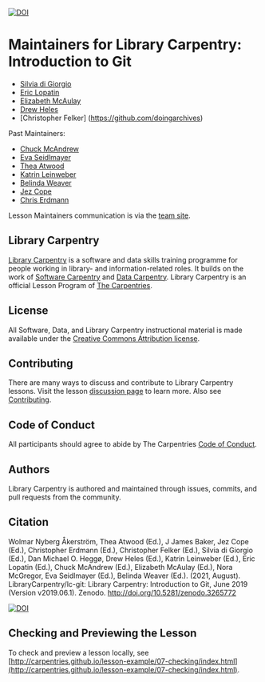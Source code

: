 [![DOI](https://zenodo.org/badge/DOI/10.5281/zenodo.3265772.svg)](https://doi.org/10.5281/zenodo.3265772)  

# Maintainers for Library Carpentry: Introduction to Git

- [Silvia di Giorgio](https://twitter.com/digiorgiosilvia)
- [Eric Lopatin](https://github.com/elopatin-uc3)
- [Elizabeth McAulay](https://github.com/emcaulay)
- [Drew Heles](https://github.com/dheles)
- [Christopher Felker] (https://github.com/doingarchives)

Past Maintainers: 

- [Chuck McAndrew](https://github.com/dcmcand)
- [Eva Seidlmayer](https://github.com/EvaSeidlmayer)
- [Thea Atwood](https://github.com/tpatwood)
- [Katrin Leinweber](https://github.com/katrinleinweber)
- [Belinda Weaver](https://github.com/weaverbel)
- [Jez Cope](https://github.com/jezcope)
- [Chris Erdmann](https://github.com/libcce)

Lesson Maintainers communication is via the [team site](https://github.com/orgs/LibraryCarpentry/teams/lc-git-maintainers).

## Library Carpentry

[Library Carpentry](https://librarycarpentry.org) is a software and data skills training programme for people working in library- and information-related roles. It builds on the work of [Software Carpentry](http://software-carpentry.org/) and [Data Carpentry](http://www.datacarpentry.org/). Library Carpentry is an official Lesson Program of [The Carpentries](https://carpentries.org/).

## License

All Software, Data, and Library Carpentry instructional material is made available under the [Creative Commons Attribution
license](https://github.com/LibraryCarpentry/lc-git/blob/gh-pages/LICENSE.md).

## Contributing

There are many ways to discuss and contribute to Library Carpentry lessons. Visit the lesson [discussion page](https://librarycarpentry.org/lc-git/discuss/index.html) to learn more. Also see [Contributing](https://github.com/LibraryCarpentry/lc-git/blob/gh-pages/CONTRIBUTING.md).

## Code of Conduct

All participants should agree to abide by The Carpentries [Code of Conduct](https://docs.carpentries.org/topic_folders/policies/code-of-conduct.html).

## Authors

Library Carpentry is authored and maintained through issues, commits, and pull requests from the community.

## Citation

Wolmar Nyberg Åkerström, Thea Atwood (Ed.), J James Baker, Jez Cope (Ed.), Christopher Erdmann (Ed.), Christopher Felker (Ed.), Silvia di Giorgio (Ed.), Dan Michael O. Heggø, Drew Heles (Ed.), Katrin Leinweber (Ed.), Eric Lopatin (Ed.), Chuck McAndrew (Ed.), Elizabeth McAulay (Ed.), Nora McGregor, Eva Seidlmayer (Ed.), Belinda Weaver (Ed.). (2021, August). LibraryCarpentry/lc-git: Library Carpentry: Introduction to Git, June 2019 (Version v2019.06.1). Zenodo. http://doi.org/10.5281/zenodo.3265772

[![DOI](https://zenodo.org/badge/DOI/10.5281/zenodo.3265772.svg)](https://doi.org/10.5281/zenodo.3265772)

## Checking and Previewing the Lesson

To check and preview a lesson locally, see [http://carpentries.github.io/lesson-example/07-checking/index.html](http://carpentries.github.io/lesson-example/07-checking/index.html).
